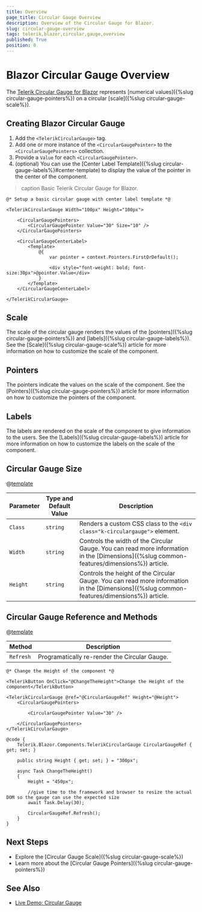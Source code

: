 ```yaml
---
title: Overview
page_title: Circular Gauge Overview
description: Overview of the Circular Gauge for Blazor.
slug: circular-gauge-overview
tags: telerik,blazor,circular,gauge,overview
published: True
position: 0
---
```


# Blazor Circular Gauge Overview

The <a href = "https://www.telerik.com/blazor-ui/circular-gauge" target="_blank">Telerik Circular Gauge for Blazor</a> represents [numerical values]({%slug circular-gauge-pointers%}) on a circular [scale]({%slug circular-gauge-scale%}).

## Creating Blazor Circular Gauge

1. Add the `<TelerikCircularGauge>` tag.
1. Add one or more instance of the `<CircularGaugePointer>` to the `<CircularGaugePointers>` collection.
1. Provide a `Value` for each `<CircularGaugePointer>`.
1. (optional) You can use the [Center Label Template]({%slug circular-gauge-labels%}#center-template) to display the value of the pointer in the center of the component.

>caption Basic Telerik Circular Gauge for Blazor.

````CSHTML
@* Setup a basic circular gauge with center label template *@

<TelerikCircularGauge Width="100px" Height="100px">

    <CircularGaugePointers>
        <CircularGaugePointer Value="30" Size="10" />
    </CircularGaugePointers>

    <CircularGaugeCenterLabel>
        <Template>
            @{
                var pointer = context.Pointers.FirstOrDefault();

                <div style="font-weight: bold; font-size:30px">@pointer.Value</div>
            }
        </Template>
    </CircularGaugeCenterLabel>

</TelerikCircularGauge>
````

## Scale

The scale of the circular gauge renders the values of the [pointers]({%slug circular-gauge-pointers%}) and [labels]({%slug circular-gauge-labels%}). See the [Scale]({%slug circular-gauge-scale%}) article for more information on how to customize the scale of the component.

## Pointers

The pointers indicate the values on the scale of the component. See the [Pointers]({%slug circular-gauge-pointers%}) article for more information on how to customize the pointers of the component.

## Labels

The labels are rendered on the scale of the component to give information to the users. See the [Labels]({%slug circular-gauge-labels%}) article for more information on how to customize the labels on the scale of the component.

## Circular Gauge Size

@[template](/_contentTemplates/common/parameters-table-styles.md#table-layout)

| Parameter | Type and Default Value | Description |
| --- | --- | --- |
| `Class` | `string` | Renders a custom CSS class to the `<div class="k-circulargauge">` element. |
| `Width` | `string` | Controls the width of the Circular Gauge. You can read more information in the [Dimensions]({%slug common-features/dimensions%}) article.|
| `Height` | `string` | Controls the height of the Circular Gauge. You can read more information in the [Dimensions]({%slug common-features/dimensions%}) article. |

## Circular Gauge Reference and Methods

@[template](/_contentTemplates/common/parameters-table-styles.md#table-layout)

| Method | Description |
| --- | --- |
| `Refresh` | Programatically re-render the Circular Gauge. |

````CSHTML
@* Change the Height of the component *@

<TelerikButton OnClick="@ChangeTheHeight">Change the Height of the component</TelerikButton>

<TelerikCircularGauge @ref="@CircularGaugeRef" Height="@Height">
    <CircularGaugePointers>

        <CircularGaugePointer Value="30" />

    </CircularGaugePointers>
</TelerikCircularGauge>

@code {
    Telerik.Blazor.Components.TelerikCircularGauge CircularGaugeRef { get; set; }

    public string Height { get; set; } = "300px";

    async Task ChangeTheHeight()
    {
        Height = "450px";

        //give time to the framework and browser to resize the actual DOM so the gauge can use the expected size
        await Task.Delay(30);

        CircularGaugeRef.Refresh();
    }
}
````

## Next Steps

* Explore the [Circular Gauge Scale]({%slug circular-gauge-scale%})
* Learn more about the [Circular Gauge Pointers]({%slug circular-gauge-pointers%})

## See Also

* [Live Demo: Circular Gauge](https://demos.telerik.com/blazor-ui/circulargauge/overview)